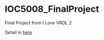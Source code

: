 # IOC5008_FinalProject
Final Project from I Love VRDL 2 

Detail in [here](https://hackmd.io/R3HLcKgnSfCl3EybNEca3A?both)

